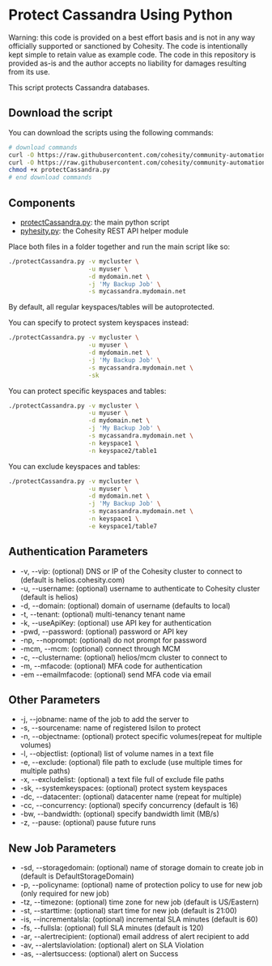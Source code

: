 # Protect Cassandra Using Python

Warning: this code is provided on a best effort basis and is not in any way officially supported or sanctioned by Cohesity. The code is intentionally kept simple to retain value as example code. The code in this repository is provided as-is and the author accepts no liability for damages resulting from its use.

This script protects Cassandra databases.

## Download the script

You can download the scripts using the following commands:

```bash
# download commands
curl -O https://raw.githubusercontent.com/cohesity/community-automation-samples/main/python/protectCassandra/protectCassandra.py
curl -O https://raw.githubusercontent.com/cohesity/community-automation-samples/main/python/pyhesity.py
chmod +x protectCassandra.py
# end download commands
```

## Components

* [protectCassandra.py](https://raw.githubusercontent.com/cohesity/community-automation-samples/main/python/protectCassandra/protectCassandra.py): the main python script
* [pyhesity.py](https://raw.githubusercontent.com/cohesity/community-automation-samples/main/python/pyhesity/pyhesity.py): the Cohesity REST API helper module

Place both files in a folder together and run the main script like so:

```bash
./protectCassandra.py -v mycluster \
                      -u myuser \
                      -d mydomain.net \
                      -j 'My Backup Job' \
                      -s mycassandra.mydomain.net
```

By default, all regular keyspaces/tables will be autoprotected.

You can specify to protect system keyspaces instead:

```bash
./protectCassandra.py -v mycluster \
                      -u myuser \
                      -d mydomain.net \
                      -j 'My Backup Job' \
                      -s mycassandra.mydomain.net \
                      -sk
```

You can protect specific keyspaces and tables:

```bash
./protectCassandra.py -v mycluster \
                      -u myuser \
                      -d mydomain.net \
                      -j 'My Backup Job' \
                      -s mycassandra.mydomain.net \
                      -n keyspace1 \
                      -n keyspace2/table1
```

You can exclude keyspaces and tables:

```bash
./protectCassandra.py -v mycluster \
                      -u myuser \
                      -d mydomain.net \
                      -j 'My Backup Job' \
                      -s mycassandra.mydomain.net \
                      -n keyspace1 \
                      -e keyspace1/table7
```

## Authentication Parameters

* -v, --vip: (optional) DNS or IP of the Cohesity cluster to connect to (default is helios.cohesity.com)
* -u, --username: (optional) username to authenticate to Cohesity cluster (default is helios)
* -d, --domain: (optional) domain of username (defaults to local)
* -t, --tenant: (optional) multi-tenancy tenant name
* -k, --useApiKey: (optional) use API key for authentication
* -pwd, --password: (optional) password or API key
* -np, --noprompt: (optional) do not prompt for password
* -mcm, --mcm: (optional) connect through MCM
* -c, --clustername: (optional) helios/mcm cluster to connect to
* -m, --mfacode: (optional) MFA code for authentication
* -em --emailmfacode: (optional) send MFA code via email

## Other Parameters

* -j, --jobname: name of the job to add the server to
* -s, --sourcename: name of registered Isilon to protect
* -n, --objectname: (optional) protect specific volumes(repeat for multiple volumes)
* -l, --objectlist: (optional) list of volume names in a text file
* -e, --exclude: (optional) file path to exclude (use multiple times for multiple paths)
* -x, --excludelist: (optional) a text file full of exclude file paths
* -sk, --systemkeyspaces: (optional) protect system keyspaces
* -dc, --datacenter: (optional) datacenter name (repeat for multiple)
* -cc, --concurrency: (optional) specify concurrency (default is 16)
* -bw, --bandwidth: (optional) specify bandwidth limit (MB/s)
* -z, --pause: (optional) pause future runs

## New Job Parameters

* -sd, --storagedomain: (optional) name of storage domain to create job in (default is DefaultStorageDomain)
* -p, --policyname: (optional) name of protection policy to use for new job (only required for new job)
* -tz, --timezone: (optional) time zone for new job (default is US/Eastern)
* -st, --starttime: (optional) start time for new job (default is 21:00)
* -is, --incrementalsla: (optional) incremental SLA minutes (default is 60)
* -fs, --fullsla: (optional) full SLA minutes (default is 120)
* -ar, --alertrecipient: (optional) email address of alert recipient to add
* -av, --alertslaviolation: (optional) alert on SLA Violation
* -as, --alertsuccess: (optional) alert on Success
